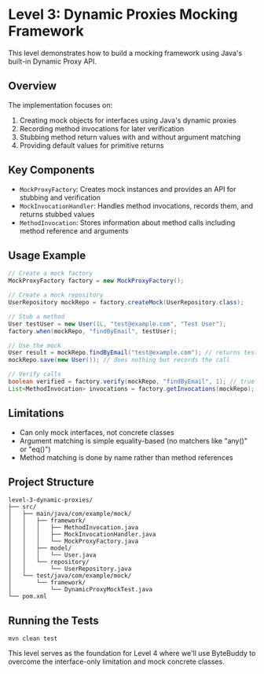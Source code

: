 # Level 3: Dynamic Proxies Mocking Framework

This level demonstrates how to build a mocking framework using Java's built-in Dynamic Proxy API.

## Overview

The implementation focuses on:
1. Creating mock objects for interfaces using Java's dynamic proxies
2. Recording method invocations for later verification
3. Stubbing method return values with and without argument matching
4. Providing default values for primitive returns

## Key Components

- `MockProxyFactory`: Creates mock instances and provides an API for stubbing and verification
- `MockInvocationHandler`: Handles method invocations, records them, and returns stubbed values
- `MethodInvocation`: Stores information about method calls including method reference and arguments

## Usage Example

```java
// Create a mock factory
MockProxyFactory factory = new MockProxyFactory();

// Create a mock repository
UserRepository mockRepo = factory.createMock(UserRepository.class);

// Stub a method
User testUser = new User(1L, "test@example.com", "Test User");
factory.when(mockRepo, "findByEmail", testUser);

// Use the mock
User result = mockRepo.findByEmail("test@example.com"); // returns testUser
mockRepo.save(new User()); // does nothing but records the call

// Verify calls
boolean verified = factory.verify(mockRepo, "findByEmail", 1); // true
List<MethodInvocation> invocations = factory.getInvocations(mockRepo); // gets all calls
```

## Limitations

- Can only mock interfaces, not concrete classes
- Argument matching is simple equality-based (no matchers like "any()" or "eq()")
- Method matching is done by name rather than method references

## Project Structure

```
level-3-dynamic-proxies/
├── src/
│   ├── main/java/com/example/mock/
│   │   ├── framework/
│   │   │   ├── MethodInvocation.java
│   │   │   ├── MockInvocationHandler.java
│   │   │   └── MockProxyFactory.java
│   │   ├── model/
│   │   │   └── User.java
│   │   └── repository/
│   │       └── UserRepository.java
│   └── test/java/com/example/mock/
│       └── framework/
│           └── DynamicProxyMockTest.java
└── pom.xml
```

## Running the Tests

```
mvn clean test
```

This level serves as the foundation for Level 4 where we'll use ByteBuddy to overcome the interface-only limitation and mock concrete classes. 